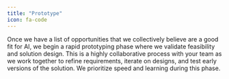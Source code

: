 ```yaml
---
title: "Prototype"
icon: fa-code
---
```


Once we have a list of opportunities that we collectively believe are a good fit for AI, we begin a rapid prototyping phase where we validate feasibility and solution design. This is a highly collaborative process with your team as we work together to refine requirements, iterate on designs, and test early versions of the solution. We prioritize speed and learning during this phase.
